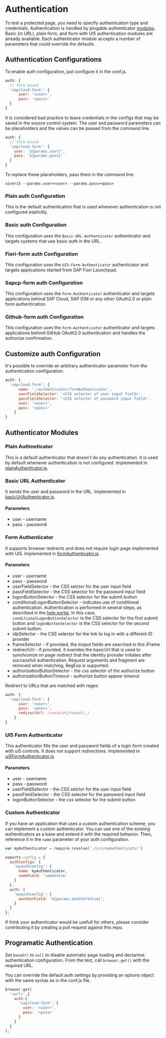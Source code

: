 # Authentication
To test a protected page, you need to specify authentication type and credentials. Authentication
is handled by plugable authenticator [modules](../src/moduleLoader.js). Basic (in URL), plain form, and form with UI5
authentication modules are already available. Each authenticator module accepts a number of parameters that could override the defaults.

## Authentication Configurations
To enable auth configuration, just configure it in the conf.js.
```javascript
auth: {
  // form based
  'sapcloud-form': {
      user: '<user>',
      pass: '<pass>'
  }
}
```

It is considered bad practice to leave credentials in the configs that may be saved in the source control system. 
The user and password parameters can be placeholders and the values can be passed from the command line.
```javascript
auth: {
  // form based
  'sapcloud-form': {
    user: '${params.user}',
    pass: '${params.pass}'
  }
}
```
To replace these placeholders, pass them in the command line:
```
uiveri5 --params.user=<user> --params.pass=<pass>
```

### Plain auth Configuration
This is the default authentication that is used whenever authentication is not configured explicitly.

### Basic auth Configuration
This configuration uses the `Basic-URL-Authenticator` authenticator and targets systems that use basic auth in the URL.

### Fiori-form auth Configuration
This configuration uses the `UI5-Form-Authenticator` authenticator and targets applications started from SAP Fiori Launchpad.

### Sapcp-form auth Configuration
This configuration uses the `Form-Authenticator` authenticator and targets applications behind SAP Cloud, SAP IDM or any other OAuth2.0 or plain form authentication. 

### Github-form auth Configuration
This configuration uses the `Form-Authenticator` authenticator and targets applications behind GitHub OAuth2.0 authentication and handles the authorize confirmation.

## Customize auth Configuration
It's possible to override an arbitrary authenticator parameter from the authentication configuration.
```javascript
auth: {
  'sapcloud-form': {
      name: './authenticator/formAuthenticator',
      userFieldSelector: '<CSS selector of user input field>',
      passFieldSelector: '<CSS selector of password input field>',
      user: '<user>',
      pass: '<pass>'
    }
}
```

## Authenticator Modules

### Plain Authneticator
This is a default authenticator that doesn't do any authentication. It is used by default whenever authentication is not configured.
Implemented in [plainAuthenticator.js](../../src/authenticator/plainAuthenticator.js).

### Basic URL Authenticator
It sends the user and password in the URL.
Implemented in [basicUrlAuthenticator.js](../../src/authenticator/basicUrlAuthenticator.js).

#### Parameters
* user - username 
* pass - password

### Form Authenticator
It supports browser redirects and does not require login page implemented with UI5.
Implemented in [formAuthenticator.js](../../src/authenticator/formAuthenticator.js).

#### Parameters
* user - username 
* pass - password
* userFieldSelector - the CSS selctor for the user input field
* passFieldSelector  - the CSS selector for the password input field
* logonButtonSelector - the CSS selector for the submit button
* conditionalLogonButtonSelector - indicates use of conditional authentication. Authentication is performed in several steps,
  as described in the [help portal](https://help.sap.com/viewer/6d6d63354d1242d185ab4830fc04feb1/Cloud/en-US/0143dce88a604533ab5ab17e639fec09.html?q=conditional%20authentication), In this case, `conditionalLogonButtonSelector` is the CSS
  selector for the first submit button and `logonButtonSelector` is the CSS selector for the second submit button.
* idpSelector - the CSS selector for the link to log in with a different ID provider
* frameSelector - if provided, the inoput fields are searched in this iFrame
* redirectUrl - if provided, it overides the basicUrl that is used to synchronize on page redirect that the identity provider
  initiates after successfull authentication. Request arguments and fragment are removed when matching, RegExp is supported.
* authorizationButtonSelector - the css selector of the authorize button
* authorizationButtonTimeout - authorize button appear timeout

Redirect to URLs that are matched with regex:
```javascript
auth: {
  'sapcloud-form': {
      user: '<user>',
      pass: '<pass>',
      redirectUrl: /console\/tenant\_/
    }
}
```

### UI5 Form Authenticator
This authenticator fills the user and password fields of a login form created with ui5 controls. It does not support redirections.
Implemented in [ui5FormAuthenticator.js](../../src/authenticator/ui5FormAuthenticator.js).

#### Parameters
* user - username 
* pass - password
* userFieldSelector - the CSS selctor for the user input field
* passFieldSelector  - the CSS selector for the password input field
* logonButtonSelector - the css selector for the submit button

### Custom Authenticator
If you have an application that uses a custom authentication scheme, you can implement a custom authenticator. You can use one of the existing authenticators as a base and extend it with the required behavior. Then, reference it in the `name` parameter of your auth configuration.
```javascript
var myAuthenticator = require.resolve('./src/myAuthenticator')

exports.config = {
  authConfigs: {
    'myauthconfig': {
      name: myAuthenticator,
      someField: 'someValue'
    }
  },
  auth: {
    'myauthconfig': {
      anotherField: '${params.anotherValue}',
    }
  }
};
```
If think your authenticator would be usefull for others, please consider contributing it by creating a pull request against this repo.

## Programatic Authentication
Set `baseUrl` to `null` to disable automatic page loading and declartive authentication configuration. From the test, call  `browser.get()` with the required URL.

You can override the default auth settings by providing an options object with the same syntax as in the conf.js file.
```javascript
browser.get(
  '<url>',{
    auth:{
      'sapcloud-form': {
        user: '<user>',
        pass: '<pass>'
      }
    }
  }
);
```

